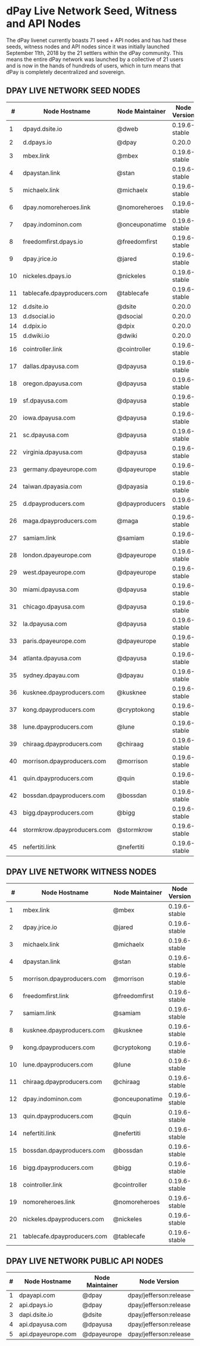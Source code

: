 # dPay Live Network Seed, Witness and API Nodes
The dPay livenet currently boasts 71 seed + API nodes and has had these seeds, witness nodes and API nodes since it was initially launched September 11th, 2018 by the 21 settlers within the dPay community. This means the entire dPay network was launched by a collective of 21 users and is now in the hands of hundreds of users, which in turn means that dPay is completely decentralized and sovereign.

## DPAY LIVE NETWORK SEED NODES

|  # |        Node Hostname        | Node Maintainer  | Node Version  | IPV4 Address  |  Peer Port  |
|----|-----------------------------|------------------|---------------|---------------|-------------|
| 1  | dpayd.dsite.io              |     @dweb        | 0.19.6-stable | 51.15.127.30    |    6620   |
| 2  | d.dpays.io                  |     @dpay        | 0.20.0        | 51.15.115.117   |    6620   |
| 3  | mbex.link                   |     @mbex        | 0.19.6-stable | 51.15.220.63    |    6620   |
| 4  | dpaystan.link               |     @stan        | 0.19.6-stable | 107.22.223.163  |    6620   |
| 5  | michaelx.link               |    @michaelx     | 0.19.6-stable | 216.98.11.127   |    6620   |
| 6  | dpay.nomoreheroes.link      |  @nomoreheroes   | 0.19.6-stable | 51.15.96.210    |    6620   |
| 7  | dpay.indominon.com          | @onceuponatime   | 0.19.6-stable | 51.15.97.234    |    6620   |
| 8  | freedomfirst.dpays.io       |  @freedomfirst   | 0.19.6-stable | 51.15.233.36    |    6620   |
| 9  | dpay.jrice.io               |     @jared       | 0.19.6-stable | 212.47.243.153  |    6620   |
| 10 | nickeles.dpays.io           |    @nickeles     | 0.19.6-stable | 51.15.124.0     |    6620   |
| 11 | tablecafe.dpayproducers.com |   @tablecafe     | 0.19.6-stable | 51.15.231.132   |    6620   |
| 12 | d.dsite.io                  |     @dsite       | 0.20.0        | 35.236.103.172  |    6620   |
| 13 | d.dsocial.io                |    @dsocial      | 0.20.0        | 35.203.118.26   |    6620   |
| 14 | d.dpix.io                   |     @dpix        | 0.20.0        | 51.15.63.228    |    6620   |
| 15 | d.dwiki.io                  |     @dwiki       | 0.20.0        | 35.197.184.45   |    6620   |
| 16 | cointroller.link            |   @cointroller   | 0.19.6-stable | 51.15.251.29    |    6620   |
| 17 | dallas.dpayusa.com          |    @dpayusa      | 0.19.6-stable | 107.191.44.47   |    6620   |
| 18 | oregon.dpayusa.com          |    @dpayusa      | 0.19.6-stable | 35.233.137.84   |    6620   |
| 19 | sf.dpayusa.com              |    @dpayusa      | 0.19.6-stable | 144.202.104.238 |    6620   |
| 20 | iowa.dpayusa.com            |    @dpayusa      | 0.19.6-stable | 35.208.72.146   |    6620   |
| 21 | sc.dpayusa.com              |    @dpayusa      | 0.19.6-stable | 35.237.254.57   |    6620   |
| 22 | virginia.dpayusa.com        |    @dpayusa      | 0.19.6-stable | 35.199.62.49    |    6620   |
| 23 | germany.dpayeurope.com      |   @dpayeurope    | 0.19.6-stable | 35.234.115.88   |    6620   |
| 24 | taiwan.dpayasia.com         |    @dpayasia     | 0.19.6-stable | 104.199.182.42  |    6620   |
| 25 | d.dpayproducers.com         |  @dpayproducers  | 0.19.6-stable | 149.28.10.248   |    6620   |
| 26 | maga.dpayproducers.com      |      @maga       | 0.19.6-stable | *************   |    6620   |
| 27 | samiam.link                 |     @samiam      | 0.19.6-stable | 51.15.219.34    |    6620   |
| 28 | london.dpayeurope.com       |   @dpayeurope    | 0.19.6-stable | 35.242.187.157  |    6620   |
| 29 | west.dpayeurope.com         |   @dpayeurope    | 0.19.6-stable | 35.204.241.38   |    6620   |
| 30 | miami.dpayusa.com           |    @dpayusa      | 0.19.6-stable | 45.77.192.146   |    6620   |
| 31 | chicago.dpayusa.com         |    @dpayusa      | 0.19.6-stable | 45.63.65.148    |    6620   |
| 32 | la.dpayusa.com              |    @dpayusa      | 0.19.6-stable | 149.28.84.206   |    6620   |
| 33 | paris.dpayeurope.com        |   @dpayeurope    | 0.19.6-stable | 217.69.10.40    |    6620   |
| 34 | atlanta.dpayusa.com         |    @dpayusa      | 0.19.6-stable | 66.42.81.75     |    6620   |
| 35 | sydney.dpayau.com           |     @dpayau      | 0.19.6-stable | 149.28.165.2    |    6620   |
| 36 | kusknee.dpayproducers.com   |     @kusknee     | 0.19.6-stable | 51.15.80.56     |    6620   |
| 37 | kong.dpayproducers.com      |   @cryptokong    | 0.19.6-stable | 51.158.79.232   |    6620   |
| 38 | lune.dpayproducers.com      |      @lune       | 0.19.6-stable | 62.77.156.254   |    6620   |
| 39 | chiraag.dpayproducers.com   |    @chiraag      | 0.19.6-stable | 144.202.90.239  |    6620   |
| 40 | morrison.dpayproducers.com  |    @morrison     | 0.19.6-stable | 45.58.47.91     |    6620   |
| 41 | quin.dpayproducers.com      |      @quin       | 0.19.6-stable | 35.200.195.246  |    6620   |
| 42 | bossdan.dpayproducers.com   |     @bossdan     | 0.19.6-stable | 35.205.70.56    |    6620   |
| 43 | bigg.dpayproducers.com      |      @bigg       | 0.19.6-stable | 35.228.65.148   |    6620   |
| 44 | stormkrow.dpayproducers.com |    @stormkrow    | 0.19.6-stable | *************   |    6620   |
| 45 | nefertiti.link              |    @nefertiti    | 0.19.6-stable | 51.15.35.9      |    6620   |


## DPAY LIVE NETWORK WITNESS NODES

|  # |        Node Hostname         | Node Maintainer  | Node Version  |  IPV4 Address   | Peer Port |
|----|------------------------------|------------------|---------------|-----------------|-----------|
| 1 | mbex.link                     |      @mbex       | 0.19.6-stable | 35.208.72.146   |    6620   |
| 2 | dpay.jrice.io                 |     @jared       | 0.19.6-stable | 212.47.243.153  |    6620   |
| 3 | michaelx.link                 |    @michaelx     | 0.19.6-stable | 216.98.11.127   |    6620   |
| 4 | dpaystan.link                 |      @stan       | 0.19.6-stable | 107.22.223.163  |    6620   |
| 5 | morrison.dpayproducers.com    |    @morrison     | 0.19.6-stable | 45.58.47.91     |    6620   |
| 6 | freedomfirst.link             |   @freedomfirst  | 0.19.6-stable | 51.15.233.36    |    6620   |
| 7 | samiam.link                   |     @samiam      | 0.19.6-stable | 51.15.219.34    |    6620   |
| 8 | kusknee.dpayproducers.com     |     @kusknee     | 0.19.6-stable | 51.15.80.56     |    6620   |
| 9 | kong.dpayproducers.com        |   @cryptokong    | 0.19.6-stable | 51.158.79.232   |    6620   |
| 10| lune.dpayproducers.com        |      @lune       | 0.19.6-stable | 62.77.156.254   |    6620   |
| 11| chiraag.dpayproducers.com     |    @chiraag      | 0.19.6-stable | 144.202.90.239  |    6620   |
| 12| dpay.indominon.com            |  @onceuponatime  | 0.19.6-stable | 51.15.97.234    |    6620   |
| 13| quin.dpayproducers.com        |      @quin       | 0.19.6-stable | 35.200.195.246  |    6620   |
| 14| nefertiti.link                |    @nefertiti    | 0.19.6-stable | 51.15.35.9      |    6620   |
| 15| bossdan.dpayproducers.com     |     @bossdan     | 0.19.6-stable | 35.205.70.56    |    6620   |
| 16| bigg.dpayproducers.com        |      @bigg       | 0.19.6-stable | 35.228.65.148   |    6620   |
| 18| cointroller.link              |    @cointroller  | 0.19.6-stable | 51.15.251.29    |    6620   |
| 19| nomoreheroes.link             |   @nomoreheroes  | 0.19.6-stable | 51.15.96.210    |    6620   |
| 20| nickeles.dpayproducers.com    |    @nickeles     | 0.19.6-stable | 51.15.124.0     |    6620   |
| 21| tablecafe.dpayproducers.com   |    @tablecafe    | 0.19.6-stable | 51.15.231.132   |    6620   |


## DPAY LIVE NETWORK PUBLIC API NODES

| # |        Node Hostname        | Node Maintainer |       Node Version     |  IPV4 Address | Peer Port |
|---|-----------------------------|-----------------|------------------------|---------------|-----------|
| 1 | dpayapi.com                 |     @dpay       | dpay/jefferson:release | 35.221.127.225|    443    |
| 2 | api.dpays.io                |     @dpay       | dpay/jefferson:release | 51.15.242.246 |    443    |
| 3 | dapi.dsite.io               |     @dsite      | dpay/jefferson:release | 51.15.240.228 |    443    |
| 4 | api.dpayusa.com             |    @dpayusa     | dpay/jefferson:release | 51.15.97.69   |    443    |
| 5 | api.dpayeurope.com          |   @dpayeurope   | dpay/jefferson:release | 51.15.241.86  |    443    |
